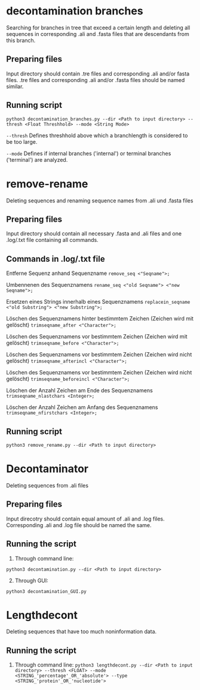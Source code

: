 # decontamination branches
Searching for branches in tree that exceed a certain length 
and deleting all sequences in corresponding .ali and .fasta files that are descendants from this branch.

## Preparing files
Input directory should contain .tre files and corresponding .ali and/or fasta files.
.tre files and corresponding .ali and/or .fasta files should be named similar.

## Running script

```python3 decontamination_branches.py --dir <Path to input directory> --thresh <Float Threshhold> --mode <String Mode> ```

`--thresh` Defines threshhold above which a branchlength is considered to be too large.

`--mode` Defines if internal branches ('internal') or terminal branches ('terminal') are analyzed.

# remove-rename
Deleting sequences and renaming sequence names from .ali und .fasta files

## Preparing files
Input directory should contain all necessary .fasta and .ali files 
and one .log/.txt file containing all commands.

## Commands in .log/.txt file

Entferne Sequenz anhand Sequenzname
``` remove_seq <"Seqname">; ```

Umbennenen des Sequenznamens
```rename_seq <"old Seqname"> <"new Seqname">; ```

Ersetzen eines Strings innerhalb eines Sequenznamens
```replacein_seqname <"old Substring"> <"new Substring">; ```

Löschen des Sequenznamens hinter bestimmtem Zeichen (Zeichen wird mit gelöscht)
```trimseqname_after <"Character">; ```

Löschen des Sequenznamens vor bestimmtem Zeichen (Zeichen wird mit gelöscht)
```trimseqname_before <"Character">; ```

Löschen des Sequenznamens vor bestimmtem Zeichen (Zeichen wird nicht gelöscht)
```trimseqname_afterincl <"Character">;```

Löschen des Sequenznamens vor bestimmtem Zeichen (Zeichen wird nicht gelöscht)
```trimseqname_beforeincl <"Character">; ```

Löschen der Anzahl Zeichen am Ende des Sequenznamens
```trimseqname_nlastchars <Integer>;```

Löschen der Anzahl Zeichen am Anfang des Sequenznamens
```trimseqname_nfirstchars <Integer>;```

## Running script

```python3 remove_rename.py --dir <Path to input directory>```

# Decontaminator
Deleting sequences from .ali files

## Preparing files
Input direcotry should contain equal amount of .ali and .log files.
Corresponding .ali and .log file should be named the same.

## Running the script

1. Through command line: 

```python3 decontamination.py --dir <Path to input directory>```
 
2. Through GUI:

```python3 decontamination_GUI.py```

# Lengthdecont
Deleting sequences that have too much noninformation data.

## Running the script

1. Through command line:
```python3 lengthdecont.py --dir <Path to input directory> --thresh <FLOAT> --mode <STRING_'percentage'_OR_'absolute'> --type <STRING_'protein'_OR_'nucleotide'>```
